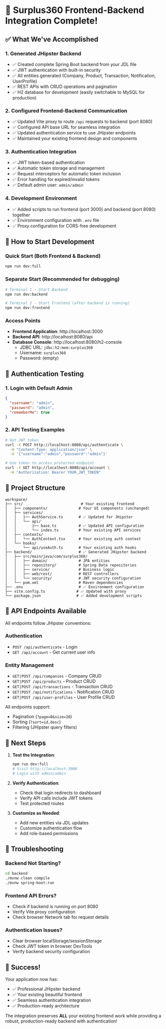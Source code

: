 # 🎉 Surplus360 Frontend-Backend Integration Complete!

## ✅ What We've Accomplished

### 1. **Generated JHipster Backend**
- ✅ Created complete Spring Boot backend from your JDL file
- ✅ JWT authentication with built-in security
- ✅ All entities generated (Company, Product, Transaction, Notification, UserProfile)
- ✅ REST APIs with CRUD operations and pagination
- ✅ H2 database for development (easily switchable to MySQL for production)

### 2. **Configured Frontend-Backend Communication**
- ✅ Updated Vite proxy to route `/api` requests to backend (port 8080)
- ✅ Configured API base URL for seamless integration
- ✅ Updated authentication service to use JHipster endpoints
- ✅ Maintained your existing frontend design and components

### 3. **Authentication Integration**
- ✅ JWT token-based authentication
- ✅ Automatic token storage and management
- ✅ Request interceptors for automatic token inclusion
- ✅ Error handling for expired/invalid tokens
- ✅ Default admin user: `admin/admin`

### 4. **Development Environment**
- ✅ Added scripts to run frontend (port 3000) and backend (port 8080) together
- ✅ Environment configuration with `.env` file
- ✅ Proxy configuration for CORS-free development

## 🚀 How to Start Development

### Quick Start (Both Frontend & Backend)
```bash
npm run dev:full
```

### Separate Start (Recommended for debugging)
```bash
# Terminal 1 - Start Backend
npm run dev:backend

# Terminal 2 - Start Frontend (after backend is running)
npm run dev:frontend
```

### Access Points
- **Frontend Application**: http://localhost:3000
- **Backend API**: http://localhost:8080/api
- **Database Console**: http://localhost:8080/h2-console
  - JDBC URL: `jdbc:h2:mem:surplus360`
  - Username: `surplus360`
  - Password: (empty)

## 🔐 Authentication Testing

### 1. **Login with Default Admin**
```json
{
  "username": "admin",
  "password": "admin",
  "rememberMe": true
}
```

### 2. **API Testing Examples**
```bash
# Get JWT token
curl -X POST http://localhost:8080/api/authenticate \
  -H "Content-Type: application/json" \
  -d '{"username":"admin","password":"admin"}'

# Use token to access protected endpoint
curl -X GET http://localhost:8080/api/account \
  -H "Authorization: Bearer YOUR_JWT_TOKEN"
```

## 📂 Project Structure

```
workspace/
├── src/                          # Your existing frontend
│   ├── components/              # Your UI components (unchanged)
│   ├── services/
│   │   ├── AuthService.ts       # ✅ Updated for JHipster
│   │   └── api/
│   │       ├── base.ts          # ✅ Updated API configuration
│   │       └── index.ts         # Your existing API services
│   ├── contexts/
│   │   └── AuthContext.tsx      # Your existing auth context
│   └── hooks/
│       └── api/useAuth.ts       # Your existing auth hooks
├── backend/                     # ✅ Generated JHipster backend
│   ├── src/main/java/com/surplus360/
│   │   ├── domain/              # JPA entities
│   │   ├── repository/          # Spring Data repositories
│   │   ├── service/             # Business logic
│   │   ├── web/rest/            # REST controllers
│   │   └── security/            # JWT security configuration
│   └── pom.xml                  # Maven dependencies
├── .env                         # ✅ Environment configuration
├── vite.config.ts              # ✅ Updated with proxy
└── package.json                # ✅ Added development scripts
```

## 🔄 API Endpoints Available

All endpoints follow JHipster conventions:

### Authentication
- `POST /api/authenticate` - Login
- `GET /api/account` - Get current user info

### Entity Management
- `GET|POST /api/companies` - Company CRUD
- `GET|POST /api/products` - Product CRUD
- `GET|POST /api/transactions` - Transaction CRUD
- `GET|POST /api/notifications` - Notification CRUD
- `GET|POST /api/user-profiles` - User Profile CRUD

All endpoints support:
- Pagination (`?page=0&size=20`)
- Sorting (`?sort=id,desc`)
- Filtering (JHipster query filters)

## 🎯 Next Steps

1. **Test the Integration**:
   ```bash
   npm run dev:full
   # Visit http://localhost:3000
   # Login with admin/admin
   ```

2. **Verify Authentication**:
   - Check that login redirects to dashboard
   - Verify API calls include JWT tokens
   - Test protected routes

3. **Customize as Needed**:
   - Add new entities via JDL updates
   - Customize authentication flow
   - Add role-based permissions

## 🐛 Troubleshooting

### Backend Not Starting?
```bash
cd backend
./mvnw clean compile
./mvnw spring-boot:run
```

### Frontend API Errors?
- Check if backend is running on port 8080
- Verify Vite proxy configuration
- Check browser Network tab for request details

### Authentication Issues?
- Clear browser localStorage/sessionStorage
- Check JWT token in browser DevTools
- Verify backend security configuration

## 🎊 Success!

Your application now has:
- ✅ Professional JHipster backend
- ✅ Your existing beautiful frontend
- ✅ Seamless authentication integration
- ✅ Production-ready architecture

The integration preserves **ALL** your existing frontend work while providing a robust, production-ready backend with authentication!